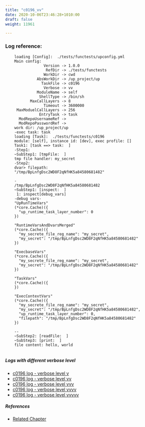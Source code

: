 ```yaml
---
title: "c0196_vv"
date: 2020-10-06T23:46:28+1010:00
draft: false
weight: 11961

---
```


### Log reference: <no value>

```
    loading [Config]:  ./tests/functests/upconfig.yml
    Main config:
                 Version -> 1.0.0
                  RefDir -> ./tests/functests
                 WorkDir -> cwd
              AbsWorkDir -> /up_project/up
                TaskFile -> c0196
                 Verbose -> vv
              ModuleName -> self
               ShellType -> /bin/sh
           MaxCallLayers -> 8
                 Timeout -> 3600000
     MaxModuelCallLayers -> 256
               EntryTask -> task
      ModRepoUsernameRef -> 
      ModRepoPasswordRef -> 
    work dir: /up_project/up
    -exec task: task
    loading [Task]:  ./tests/functests/c0196
    module: [self], instance id: [dev], exec profile: []
    Task1: [task ==> task:  ]
    -Step1:
    ~SubStep1: [tmpFile:  ]
    tmp file handler: my_secret
    -Step2:
    dvar> filepath:
    "/tmp/BpLnfgDsc2WD8F2qNfHK5a84580681482"
    
    -
    /tmp/BpLnfgDsc2WD8F2qNfHK5a84580681482
    ~SubStep1: [inspect:  ]
     1: inspect[debug_vars]
    -debug vars-
    "UpRunTimeVars"
    (*core.Cache)({
      "up_runtime_task_layer_number": 0
    })
    
    "RuntimeVarsAndDvarsMerged"
    (*core.Cache)({
      "my_secrete_file_reg_name": "my_secret",
      "my_secret": "/tmp/BpLnfgDsc2WD8F2qNfHK5a84580681482"
    })
    
    "ExecbaseVars"
    (*core.Cache)({
      "my_secrete_file_reg_name": "my_secret",
      "my_secret": "/tmp/BpLnfgDsc2WD8F2qNfHK5a84580681482"
    })
    
    "TaskVars"
    (*core.Cache)({
    })
    
    "ExecContextVars"
    (*core.Cache)({
      "my_secrete_file_reg_name": "my_secret",
      "my_secret": "/tmp/BpLnfgDsc2WD8F2qNfHK5a84580681482",
      "up_runtime_task_layer_number": 0,
      "filepath": "/tmp/BpLnfgDsc2WD8F2qNfHK5a84580681482"
    })
    
    --
    ~SubStep2: [readFile:  ]
    ~SubStep3: [print:  ]
    file content: hello, world
    
```

##### Logs with different verbose level
* [c0196 log - verbose level v](../../logs/c0196_v)
* [c0196 log - verbose level vv](../../logs/c0196_vv)
* [c0196 log - verbose level vvv](../../logs/c0196_vvv)
* [c0196 log - verbose level vvvv](../../logs/c0196_vvvv)
* [c0196 log - verbose level vvvvv](../../logs/c0196_vvvvv)

##### References
* [Related Chapter](../../cmd-func/c0196)
